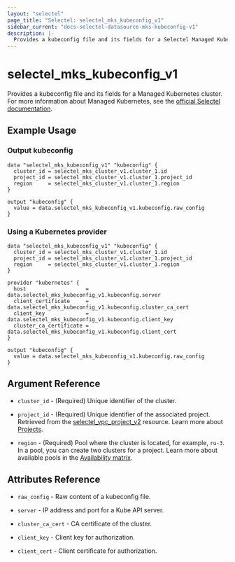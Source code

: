 ```yaml
---
layout: "selectel"
page_title: "Selectel: selectel_mks_kubeconfig_v1"
sidebar_current: "docs-selectel-datasource-mks-kubeconfig-v1"
description: |-
  Provides a kubeconfig file and its fields for a Selectel Managed Kubernetes cluster.
---
```


# selectel\_mks\_kubeconfig_v1

Provides a kubeconfig file and its fields for a Managed Kubernetes cluster. For more information about Managed Kubernetes, see the [official Selectel documentation](https://docs.selectel.ru/en/cloud/managed-kubernetes/).

## Example Usage

### Output kubeconfig

```hcl
data "selectel_mks_kubeconfig_v1" "kubeconfig" {
  cluster_id = selectel_mks_cluster_v1.cluster_1.id
  project_id = selectel_mks_cluster_v1.cluster_1.project_id
  region     = selectel_mks_cluster_v1.cluster_1.region
}

output "kubeconfig" {
  value = data.selectel_mks_kubeconfig_v1.kubeconfig.raw_config
}
```

### Using a Kubernetes provider

```hcl
data "selectel_mks_kubeconfig_v1" "kubeconfig" {
  cluster_id = selectel_mks_cluster_v1.cluster_1.id
  project_id = selectel_mks_cluster_v1.cluster_1.project_id
  region     = selectel_mks_cluster_v1.cluster_1.region
}

provider "kubernetes" {
  host                   = data.selectel_mks_kubeconfig_v1.kubeconfig.server
  client_certificate     = data.selectel_mks_kubeconfig_v1.kubeconfig.cluster_ca_cert
  client_key             = data.selectel_mks_kubeconfig_v1.kubeconfig.client_key
  cluster_ca_certificate = data.selectel_mks_kubeconfig_v1.kubeconfig.client_cert
}

output "kubeconfig" {
  value = data.selectel_mks_kubeconfig_v1.kubeconfig.raw_config
}
```

## Argument Reference

* `cluster_id` - (Required) Unique identifier of the cluster.

* `project_id` - (Required) Unique identifier of the associated project. Retrieved from the [selectel_vpc_project_v2](https://registry.terraform.io/providers/selectel/selectel/latest/docs/resources/vpc_project_v2) resource. Learn more about [Projects](https://docs.selectel.ru/en/control-panel-actions/projects/about-projects/).

* `region` - (Required) Pool where the cluster is located, for example, `ru-3`. In a pool, you can create two clusters for a project. Learn more about available pools in the [Availability matrix](https://docs.selectel.ru/en/control-panel-actions/availability-matrix/#managed-kubernetes).

## Attributes Reference

* `raw_config` - Raw content of a kubeconfig file.

* `server` - IP address and port for a Kube API server.

* `cluster_ca_cert` - CA certificate of the cluster.

* `client_key` - Client key for authorization.

* `client_cert` - Client certificate for authorization.